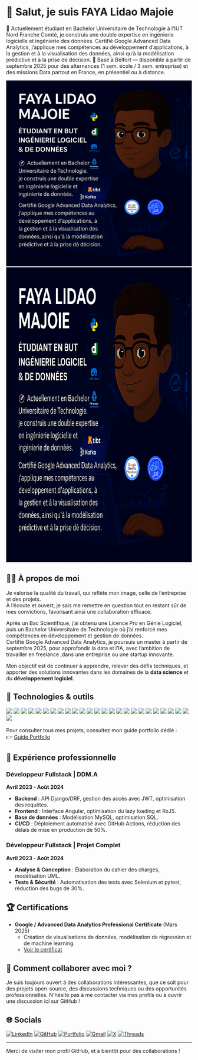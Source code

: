 # 👋 Salut, je suis FAYA Lidao Majoie

🎯 Actuellement étudiant en Bachelor Universitaire de Technologie à l'IUT Nord Franche Comté, je construis une double expertise en ingénierie logicielle et ingénierie des données.
Certifié Google Advanced Data Analytics, j’applique mes compétences au développement d’applications, à la gestion et à la visualisation des données, ainsi qu’à la modélisation prédictive et à la prise de décision.
📍 Basé à Belfort — disponible à partir de septembre 2025 pour des alternances (1 sem. école / 3 sem. entreprise) et des missions Data partout en France, en présentiel ou à distance.


![Ma photo](https://github.com/majoiefaya/majoiefaya/blob/main/assets/github_profile_picture.png?raw=true)
<img src="https://github.com/majoiefaya/majoiefaya/blob/main/assets/github_profile_picture.png?raw=true" alt="Ma photo" width="1280" height="800" />

## 🧑‍💻 À propos de moi

Je valorise la qualité du travail, qui reflète mon image, celle de l’entreprise et des projets.  
À l’écoute et ouvert, je sais me remettre en question tout en restant sûr de mes convictions, favorisant ainsi une collaboration efficace.  

Après un Bac Scientifique, j’ai obtenu une Licence Pro en Génie Logiciel, puis un Bachelor Universitaire de Technologie où j’ai renforcé mes compétences en développement et gestion de données.  
Certifié Google Advanced Data Analytics, je poursuis un master à partir de septembre 2025, pour approfondir la data et l’IA, avec l’ambition de travailler en freelance ,dans une entreprise ou une startup innovante.


Mon objectif est de continuer à apprendre, relever des défis techniques, et apporter des solutions innovantes dans les domaines de la **data science** et du **développement logiciel**.

## 🔧 Technologies & outils

![](https://img.shields.io/badge/Code-Python-informational?style=flat&logo=python&logoColor=white&color=007ACC)
![](https://img.shields.io/badge/Code-SQL-informational?style=flat&logo=postgresql&logoColor=white&color=007ACC)
![](https://img.shields.io/badge/Code-Java-informational?style=flat&logo=openjdk&logoColor=white&color=007ACC)
![](https://img.shields.io/badge/Code-PHP-informational?style=flat&logo=php&logoColor=white&color=007ACC)
![](https://img.shields.io/badge/Code-JavaScript-informational?style=flat&logo=javascript&logoColor=white&color=007ACC)
![](https://img.shields.io/badge/Code-TypeScript-informational?style=flat&logo=typescript&logoColor=white&color=007ACC)
![](https://img.shields.io/badge/Framework-Django-informational?style=flat&logo=django&logoColor=white&color=007ACC)
![](https://img.shields.io/badge/Framework-Angular-informational?style=flat&logo=angular&logoColor=white&color=007ACC)
![](https://img.shields.io/badge/Framework-Spring_Boot-informational?style=flat&logo=springboot&logoColor=white&color=007ACC)
![](https://img.shields.io/badge/Framework-Laravel-informational?style=flat&logo=laravel&logoColor=white&color=007ACC)
![](https://img.shields.io/badge/Framework-Symfony-informational?style=flat&logo=symfony&logoColor=white&color=007ACC)
![](https://img.shields.io/badge/Library-Pandas-informational?style=flat&logo=pandas&logoColor=white&color=007ACC)
![](https://img.shields.io/badge/Library-NumPy-informational?style=flat&logo=numpy&logoColor=white&color=007ACC)
![](https://img.shields.io/badge/Library-Scikit--learn-informational?style=flat&logo=scikitlearn&logoColor=white&color=007ACC)
![](https://img.shields.io/badge/Library-Matplotlib-informational?style=flat&logo=plotly&logoColor=white&color=007ACC)
![](https://img.shields.io/badge/Database-MySQL-informational?style=flat&logo=mysql&logoColor=white&color=007ACC)
![](https://img.shields.io/badge/Database-SQLite-informational?style=flat&logo=sqlite&logoColor=white&color=007ACC)
![](https://img.shields.io/badge/Database-MongoDB-informational?style=flat&logo=mongodb&logoColor=white&color=007ACC)
![](https://img.shields.io/badge/Database-Cassandra-informational?style=flat&logo=apachecassandra&logoColor=white&color=007ACC)
![](https://img.shields.io/badge/Database-Redis-informational?style=flat&logo=redis&logoColor=white&color=007ACC)
![](https://img.shields.io/badge/BI-Power_BI-informational?style=flat&logo=powerbi&logoColor=white&color=007ACC)
![](https://img.shields.io/badge/BI-Tableau-informational?style=flat&logo=tableau&logoColor=white&color=007ACC)
![](https://img.shields.io/badge/Tools-GitHub-informational?style=flat&logo=github&logoColor=white&color=007ACC)
![](https://img.shields.io/badge/IDE-VS_Code-informational?style=flat&logo=visualstudiocode&logoColor=white&color=007ACC)
![](https://img.shields.io/badge/IDE-PyCharm-informational?style=flat&logo=pycharm&logoColor=white&color=007ACC)
![](https://img.shields.io/badge/Platform-Streamlit-informational?style=flat&logo=streamlit&logoColor=white&color=007ACC)

Pour consulter tous mes projets, consultez mon guide portfolio dédié :  
👉 [Guide Portfolio](https://github.com/majoiefaya/Portofolio-Guide)

## 🎯 Expérience professionnelle

### Développeur Fullstack | **DDM.A**  
   **Avril 2023 - Août 2024**  
   - **Backend** : API Django/DRF, gestion des accès avec JWT, optimisation des requêtes.  
   - **Frontend** : Interface Angular, optimisation du lazy loading et RxJS.  
   - **Base de données** : Modélisation MySQL, optimisation SQL.  
   - **CI/CD** : Déploiement automatisé avec GitHub Actions, réduction des délais de mise en production de 50%.

### Développeur Fullstack | **Projet Complet**  
   **Avril 2023 - Août 2024**  
   - **Analyse & Conception** : Élaboration du cahier des charges, modélisation UML.  
   - **Tests & Sécurité** : Automatisation des tests avec Selenium et pytest, réduction des bugs de 30%.

## 🏆 Certifications

- **Google / Advanced Data Analytics Professional Certificate** (Mars 2025)
  - Création de visualisations de données, modélisation de régression et de machine learning.
  - [Voir le certificat](https://www.credly.com/badges/26cfa855-c189-4809-aa98-8c137b093e4e/public_url)

## 🤝 Comment collaborer avec moi ?

Je suis toujours ouvert à des collaborations intéressantes, que ce soit pour des projets open-source, des discussions techniques ou des opportunités professionnelles. N'hésite pas à me contacter via mes profils ou à ouvrir une discussion ici sur GitHub !

## 🌐 Socials

[![LinkedIn](https://img.shields.io/badge/-LinkedIn-0A66C2?style=flat&logo=linkedin&logoColor=white)](https://www.linkedin.com/in/lidao-majoie-faya-064ba622a/)
[![GitHub](https://img.shields.io/badge/-GitHub-181717?style=flat&logo=github&logoColor=white)](https://github.com/majoiefaya)
[![Portfolio](https://img.shields.io/badge/-Portfolio-000000?style=flat&logo=vercel&logoColor=white)](https://majoiefaya.github.io/Portfolio-Lidao-Majoie-Faya/)
[![Gmail](https://img.shields.io/badge/-Gmail-D14836?style=flat&logo=gmail&logoColor=white)](mailto:majoiefaya@gmail.com)
[![X](https://img.shields.io/badge/-X-000000?style=flat&logo=x&logoColor=white)](https://x.com/ton_profil) <!-- modifie ou retire si non utilisé -->
[![Threads](https://img.shields.io/badge/-Threads-000000?style=flat&logo=threads&logoColor=white)](https://www.threads.net/@ton_profil) <!-- modifie ou retire si non utilisé -->

---

Merci de visiter mon profil GitHub, et à bientôt pour des collaborations !
